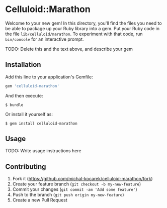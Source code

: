 # Celluloid::Marathon

Welcome to your new gem! In this directory, you'll find the files you need to be able to package up your Ruby library into a gem. Put your Ruby code in the file `lib/celluloid/marathon`. To experiment with that code, run `bin/console` for an interactive prompt.

TODO: Delete this and the text above, and describe your gem

## Installation

Add this line to your application's Gemfile:

```ruby
gem 'celluloid-marathon'
```

And then execute:

    $ bundle

Or install it yourself as:

    $ gem install celluloid-marathon

## Usage

TODO: Write usage instructions here

## Contributing

1. Fork it (https://github.com/michal-kocarek/celluloid-marathon/fork)
2. Create your feature branch (`git checkout -b my-new-feature`)
3. Commit your changes (`git commit -am 'Add some feature'`)
4. Push to the branch (`git push origin my-new-feature`)
5. Create a new Pull Request

